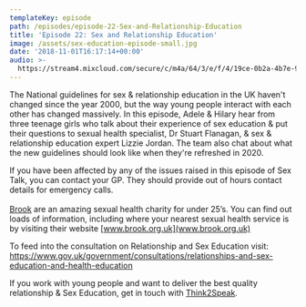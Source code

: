 ```yaml
---
templateKey: episode
path: /episodes/episode-22-Sex-and-Relationship-Education
title: 'Episode 22: Sex and Relationship Education'
image: /assets/sex-education-episode-small.jpg
date: '2018-11-01T16:17:14+00:00'
audio: >-
  https://stream4.mixcloud.com/secure/c/m4a/64/3/e/f/4/19ce-0b2a-4b7e-9cbf-627fed5d72cb.m4a?sig=zpIFMwaBkJvV_8VD8fxJqA
---
```

The National guidelines for sex & relationship education in the UK haven't changed since the year 2000, but the way young people interact with each other has changed massively. In this episode, Adele & Hilary hear from three teenage girls who talk about their experience of sex education & put their questions to sexual health specialist, Dr Stuart Flanagan, & sex & relationship education expert Lizzie Jordan. The team also chat about what the new guidelines should look like when they're refreshed in 2020.

If you have been affected by any of the issues raised in this episode of Sex Talk, you can contact your GP. They should provide out of hours contact details for emergency calls.\
\
[Brook](www.brook.org.uk) are an amazing sexual health charity for under 25’s. You can find out loads of information, including where your nearest sexual health service is by visiting their website [www.brook.org.uk](www.brook.org.uk)

To feed into the consultation on Relationship and Sex Education visit: <https://www.gov.uk/government/consultations/relationships-and-sex-education-and-health-education>

If you work with young people and want to deliver the best quality relationship & Sex Education, get in touch with [Think2Speak](https://www.think2speak.com/).
